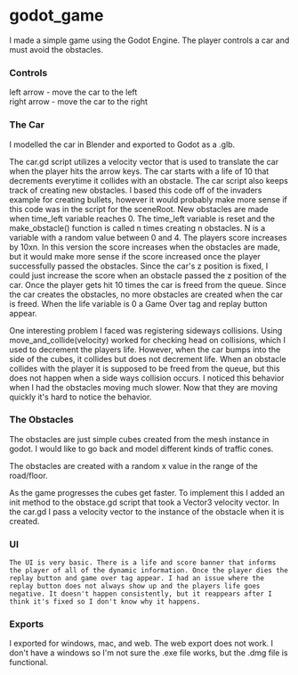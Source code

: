 # godot_game


I made a simple game using the Godot Engine. The player controls a car and must avoid the obstacles. 

### Controls

left arrow - move the car to the left  
right arrow - move the car to the right  

### The Car 

I modelled the car in Blender and exported to Godot as a .glb. 

The car.gd script utilizes a velocity vector that is used to translate the car when the player hits the arrow keys. The car starts with a life of 10 that decrements everytime it collides with an obstacle. The car script also keeps track of creating new obstacles. I based this code off of the invaders example for creating bullets, however it would probably make more sense if this code was in the script for the sceneRoot. New obstacles are made when  time_left variable reaches 0. The time_left variable is reset and the make_obstacle() function is called n times creating n obstacles. N is a variable with a random value between 0 and 4. The players score increases by 10xn. In this version the score increases when the obstacles are made, but it would make more sense if the score increased once the player successfully passed the obstacles. Since the car's z position is fixed, I could just increase the score when an obstacle passed the z position of the car. Once the player gets hit 10 times the car is freed from the queue. Since the car creates the obstacles, no more obstacles are created when the car is freed. When the life variable is 0 a Game Over tag and replay button appear.   

One interesting problem I faced was registering sideways collisions. Using move_and_collide(velocity) worked for checking head on collisions, which I used to decrement the players life. However, when the car bumps into the side of the cubes, it collides but does not decrement life. When an obstacle collides with the player it is supposed to be freed from the queue, but this does not happen when a side ways collision occurs. I noticed this behavior when I had the obstacles moving much slower. Now that they are moving quickly it's hard to notice the behavior.

### The Obstacles 
 The obstacles are just simple cubes created from the mesh instance in godot. I would like to go back and model different kinds of traffic cones. 

The obstacles are created with a random x value in the range of the road/floor.

As the game progresses the cubes get faster. To implement this I added an init method to the obstace.gd script that took a Vector3 velocity vector. In the car.gd I pass a velocity vector to the instance of the obstacle when it is created. 

### UI 
	The UI is very basic. There is a life and score banner that informs the player of all of the dynamic information. Once the player dies the replay button and game over tag appear. I had an issue where the replay button does not always show up and the players life goes negative. It doesn't happen consistently, but it reappears after I think it's fixed so I don't know why it happens. 

### Exports

I exported for windows, mac, and web. The web export does not work. I don't have a windows so I'm not sure the .exe file works, but the .dmg file is functional. 
